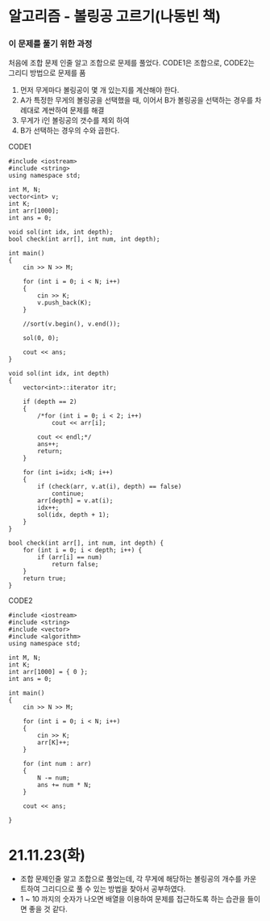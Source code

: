 # 알고리즘 - 볼링공 고르기(나동빈 책)

### 이 문제를 풀기 위한 과정
처음에 조합 문제 인줄 알고 조합으로 문제를 풀었다. CODE1은 조합으로, CODE2는 그리디 방법으로 문제를 품
1. 먼저 무게마다 볼링공이 몇 개 있는지를 계산해야 한다.
2. A가 특정한 무게의 볼링공을 선택했을 때, 이어서 B가 볼링공을 선택하는 경우를 차례대로 계싼하여 문제를 해결
2. 무게가 i인 볼링공의 갯수를 제외 하여
3. B가 선택하는 경우의 수와 곱한다.

CODE1

    #include <iostream>
    #include <string>
    using namespace std;

    int M, N;
    vector<int> v;
    int K;
    int arr[1000];
    int ans = 0;

    void sol(int idx, int depth);
    bool check(int arr[], int num, int depth);

    int main()
    {
        cin >> N >> M;

        for (int i = 0; i < N; i++) 
        {
            cin >> K;
            v.push_back(K);
        }
        
        //sort(v.begin(), v.end());
        
        sol(0, 0);
        
        cout << ans;
    }

    void sol(int idx, int depth)
    {
        vector<int>::iterator itr;

        if (depth == 2)
        {
            /*for (int i = 0; i < 2; i++)
                cout << arr[i];
            
            cout << endl;*/
            ans++;
            return;
        }

        for (int i=idx; i<N; i++)
        {
            if (check(arr, v.at(i), depth) == false)
                continue;
            arr[depth] = v.at(i);
            idx++;
            sol(idx, depth + 1);
        }
    }

    bool check(int arr[], int num, int depth) {
        for (int i = 0; i < depth; i++) {
            if (arr[i] == num)
                return false;
        }
        return true;
    }

CODE2

    #include <iostream>
    #include <string>
    #include <vector>
    #include <algorithm>
    using namespace std;

    int M, N;
    int K;
    int arr[1000] = { 0 };
    int ans = 0;

    int main()
    {
        cin >> N >> M;
        
        for (int i = 0; i < N; i++)
        {
            cin >> K;
            arr[K]++;
        }

        for (int num : arr) 
        {
            N -= num;
            ans += num * N;
        }

        cout << ans;
        
    }

# 21.11.23(화)
*  조합 문제인줄 알고 조합으로 풀었는데, 각 무게에 해당하는 볼링공의 개수를 카운트하여 그리디으로 풀 수 있는 방법을 찾아서 공부하였다.
* 1 ~ 10 까지의 숫자가 나오면 배열을 이용하여 문제를 접근하도록 하는 습관을 들이면 좋을 것 같다.
